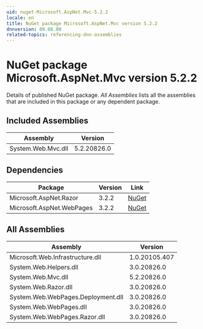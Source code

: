 ```yaml
---
uid: nuget-Microsoft.AspNet.Mvc-5.2.2
locale: en
title: NuGet package Microsoft.AspNet.Mvc version 5.2.2
dnnversion: 09.08.00
related-topics: referencing-dnn-assemblies
---
```


# NuGet package Microsoft.AspNet.Mvc version 5.2.2
Details of published NuGet package.
*All Assemblies* lists all the assemblies that are included in this package or any dependent package.

## Included Assemblies

|Assembly|Version|
|---|---|
|System.Web.Mvc.dll|5.2.20826.0|

## Dependencies

|Package|Version|Link|
|---|---|---|
|Microsoft.AspNet.Razor|3.2.2|[NuGet](https://www.nuget.org/packages/Microsoft.AspNet.Razor/3.2.2)|
|Microsoft.AspNet.WebPages|3.2.2|[NuGet](https://www.nuget.org/packages/Microsoft.AspNet.WebPages/3.2.2)|

## All Assemblies

|Assembly|Version|
|---|---|
|Microsoft.Web.Infrastructure.dll|1.0.20105.407|
|System.Web.Helpers.dll|3.0.20826.0|
|System.Web.Mvc.dll|5.2.20826.0|
|System.Web.Razor.dll|3.0.20826.0|
|System.Web.WebPages.Deployment.dll|3.0.20826.0|
|System.Web.WebPages.dll|3.0.20826.0|
|System.Web.WebPages.Razor.dll|3.0.20826.0|


